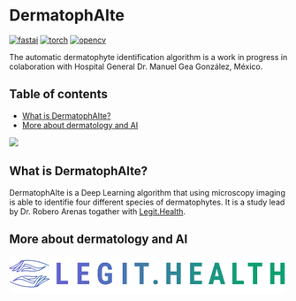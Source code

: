 # DermatophAIte
[![fastai](https://img.shields.io/badge/fastai-1.0.61-blue?style=plastic)](https://www.fast.ai/)
[![torch](https://img.shields.io/badge/torch-1.6.0-orange?style=plastic)](https://pytorch.org/)
[![opencv](https://img.shields.io/badge/opencv--python-4.4.0.44-brightgreen?style=plastic)](https://opencv.org/)

The automatic dermatophyte identification algorithm is a work in progress in colaboration with Hospital General Dr. Manuel Gea González, México.

## Table of contents
- [What is DermatophAIte?](#what-is-dermatophaite)
- [More about dermatology and AI](#more-about-dermatology-and-ai)

![](https://www.afwgonline.com/wp-content/uploads/2017/12/Website_HeroImage_1366x492px_Deep.jpg)

## What is DermatophAIte?
DermatophAIte is a Deep Learning algorithm that using microscopy imaging is able to identifie four different species of dermatophytes. It is a study lead by Dr. Robero Arenas togather with [Legit.Health](https://legit.health/).

## More about dermatology and AI
[<img src="https://raw.githubusercontent.com/Legit-Health/ASCORAD/master/figures/Legit_Health_logo.png" width="500" height="70" />](https://legit.health/)
